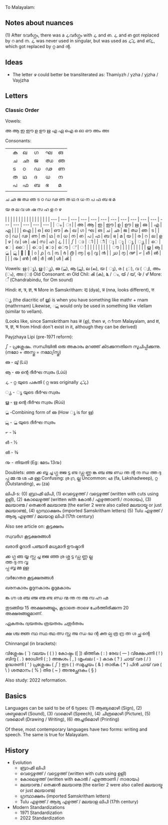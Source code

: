 To Malayalam: 

## Notes about nuances

(1) After ടവർഗ്ഗം, there was a ഺവർഗ്ഗം with ഺ and ഩ. ഺ and ഩ got replaced by റ and ന. ഺ was never used in singular, but was used as ഺ്ഺ and ഩ്ഺ, which got replaced by റ്റ and ന്റ.

## Ideas
- The letter ഴ could better be transliterated as: Thamiyzh / yzha / yjzha / Vayjzha

## Letters

### Classic Order

Vowels: 

അ ആ ഇ ഈ ഉ ഊ ഋ എ ഏ ഐ ഒ ഓ ഔ അം അഃ

Consonants:

|     |     |     |     |     |     |
| --- | --- | --- | --- | --- | --- |
|     | ക   | ഖ   | ഗ   | ഘ   | ങ   |
|     | ച   | ഛ   | ജ   | ഝ   | ഞ   |
|     | ട   | ഠ   | ഡ   | ഢ   | ണ   |
|     | ത   | ഥ   | ദ   | ധ   | ന   |
|     | പ   | ഫ   | ബ   | ഭ   | മ   |
|     |     |     |     |     |     |
ച ഛ ജ ഝ ഞ
ട ഠ ഡ ഢ ണ
ത ഥ ദ ധ ന
പ ഫ ബ ഭ മ

യ ര ല വ
ശ ഷ സ ഹ
ള റ ഴ

|       |     |     |     |     |     |     |     |     |     |     |     |     |     |     |
| --- | --- | --- | --- | --- | --- | --- | --- | --- | --- | --- | --- | --- | --- | --- | --- |
| ം   | ഃ   |     | അ   | ആ   | ഇ   | ഈ   | ഉ   | ഊ   | ഋ   | ഌ   |     | എ   | ഏ   |     |     |
| ഐ   |     | ഒ   | ഓ   | ഔ   | ക   | ഖ   | ഗ   | ഘ   | ങ   | ച   | ഛ   | ജ   | ഝ   | ഞ   | ട   |
| ഠ   | ഡ   | ഢ   | ണ   | ത   | ഥ   | ദ   | ധ   | ന   | ഩ   | പ   | ഫ   | ബ   | ഭ   | മ   | യ   |
| ര   | റ   | ല   | ള   | ഴ   | വ   | ശ   | ഷ   | സ   | ഹ   | ഺ   |     |     | ഽ   | ാ   | ി   |
| ീ   | ു   | ൂ   | ൃ   | ൄ   |     | െ   | േ   | ൈ   |     | ൊ   | ോ   | ൌ   | ്   | ൎ   |     |
|     |     |     |     |     |     |     | ൗ   |     |     |     |     |     |     |     |     |
| ൠ   | ൡ   | ൢ   | ൣ   | ൤   | ൥   | ൦   | ൧   | ൨   | ൩   | ൪   | ൫   | ൬   | ൭   | ൮   | ൯   |
| ൰   | ൱   | ൲   | ൳   | ൴   | ൵   |     |     |     | ൹   | ൺ   | ൻ   | ർ   | ൽ   | ൾ   | ൿ   |


Vowels: ഋ (ൃ), ൠ (ൄ), ഌ (ൢ), ൡ (ൣ), ല (ல), യ ( ്യ), ര ( ്ര), വ ( ്വ), അം (ം), അഃ (ഃ) 
Old Consonant: ഩ
Old Chil: ൿ (ക), ൔ / ം, ൕ / യ്, ൖ / ഴ് 
More: ँ (Chandrabindu, for Om sound)

Hindi: क्ष, त्र, ज्ञ, श्र
More in Samskritham: द्य (dya), न्न (nna, looks different), त्त

◌ൄ (the diacritic of ൠ) is when you have something like mathr + rnam (mathrrnam)
Likewise, ◌ൣ would only be used in something like vlellam (similar to vellam).

(Looks like, since Samskritham has ळ (ള), then ഴ, റ from Malayalam, and क्ष, त्र, ज्ञ, श्र from Hindi don't exist in it, although they can be derived)

Payjzhaya Lipi (pre-1971 reform):

ഽ - പ്രശ്ലേഷം. സന്ധിയിൽ ഒരു അകാരം മറഞ്ഞ് കിടക്കുന്നതിനെ സൂചിപ്പിക്കുന്നു. (നമോ + അസ്തു = നമോഽസ്തു)

ഌ - ലു് (Lú)

ൡ - ഌ ന്റെ ദീർഘ സ്വരം (Lúú)

ഺ - റ്റ യുടെ പകുതി ( റ്റ was originally ഺ്ഺ)

ൄ - ൃ യുടെ ദീർഘ സ്വരം

ൠ - ഋ ന്റെ ദീർഘ സ്വരം (Rúú)

ൢ -Combining form of ഌ (How ൃ is for ഋ)

ൣ - ൢ യുടെ ദീർഘ സ്വരം

൳ - ¼

൴ - ½

൵ - ¾

൹ - തിയതി (‌Eg: മേടം 13൹)

Doublets: ഞ്ഞ ക്ക ബ്ബ ച്ച ഗ്ഗ ജ്ജ ട്ട ണ്ട ഡ്ഡ ണ്ണ ങ്ക ഞ്ച ഞ്ജ ണ്ഡ ന്ത ന്റ ന്ദ ന്ധ ത്ത ദ്ദ പ്പ മ്മ ന്മ ഗ്മ ഹ്മ ള്ള
Confusing: ര്ര റ്ര, ല്ല
Uncommon: ܦܘ (fa, Lakshadweep), റ്റ (Outstanding), ஸ (za)

ലിപി-s: (0) ബ്രാഹ്മി ലിപി, (1) വെട്ടെഴുത്ത് / വട്ടെഴുത്ത് (written with cuts using ഉളി), (2) കോലെഴുത്ത് (written with കോൽ / എഴുത്താണി / നാരായം), (3) മലയാണ്മ / തെക്കൻ മലയാണ്മ (the earlier 2 were also called മലയായ്മ or just മലയാണ്മ), (4) ഗ്രന്ഥാക്ഷരം (imported Samskritham letters) (5) Tulu എഴുത്ത് / ആര്യ എഴുത്ത്  / മലയാള ലിപി (17th century)

Also see article on: കൂട്ടക്ഷരം

സ്വവർഗ കൂട്ടക്ഷരങ്ങൾ

ഖരാദി 	മൃദാദി 	പഞ്ചാദി 	മധ്യമാദി 	ഊഷ്മാദി

ക്ക 	ഗ്ഗ 	ങ്ങ 	യ്യ 	സ്സ
ച്ച 	ജ്ജ 	ഞ്ഞ 	ര്ര 	ശ്ശ
ട്ട 	ഡ്ഡ 	ണ്ണ 	ല്ല 	
ത്ത 	ദ്ദ 	ന്ന 	വ്വ 	
പ്പ 	ബ്ബ 	മ്മ 	ള്ള 	

വർഗേതര കൂട്ടക്ഷരങ്ങൾ

ഖരനകാരം 	മൃദുനകാരം 	മൃദുമകാരം

ങ്ക 	ഗ്ന 	ഗ്മ
ഞ്ച 	ഞ്ജ 	ണ്മ
ണ്ട 	ണ്ഡ 	ന്മ
ന്ത 	ന്ദ 	ത്മ
മ്പ 	ഹ്ന 	ഹ്മ

തുടങ്ങിയ 15 അക്ഷരങ്ങളും, കൂടാതെ താഴെ ചേർത്തിരിക്കുന്ന 20 അക്ഷരങ്ങളുമാണ്.

ഏകതരം 	ദ്വയതരം 	ത്രയതരം 	ചതുർതരം

ക്ഷ 	ശ്ച 	ജ്ഞ 	ന്ഥ
സ്ഥ 	ത്ഥ 	ത്സ 	സ്റ്റ
ത്ഭ 	ന്ധ 	ദ്ധ 	ന്റ
ക്ത 	ല്പ 	ത്ര 	ന്ര
ത്ന 	ഗ്ദ 	ച്ഛ 	ന്റെ

Chinnangal (in brackets):

വിശ്ലേഷം 	( \`)
വലയം 	( ( ) )
കോഷ്ഠം 	([ ])
ഭിത്തിക 	( : )
രേഖ 	( ― )
വിക്ഷേപണി 	( ! )
ബിന്ദു 	( . )
രോധിനി 	( ; )
അങ്കുശം 	( , )
ശൃംഖല 	( - )
കാകു 	( ? )
ചായ് വര 	( / )
ഉദ്ധരണി 	( ' )
പ്രശ്ലേഷം 	( ഽ )
ഇട 	( )
സമുച്ചയം 	( & )
താരിക 	( * )
പിൻ ചായ് വര 	( \ )
ശതമാനം 	( % )
തിര 	( ~ )
അനുച്ഛേദകം 	( § ) 



Also study: 2022 reformation.

## Basics

Languages can be said to be of 6 types: (1) ആങ്യമൊഴി (Sign), (2) ശബ്ദമൊഴി (Sound), (3) വാമൊഴി (Speech), (4) ചിത്രമൊഴി (Picture), (5) വരമൊഴി (Drawing / Writing), (6) അച്ചടിമൊഴി (Printing)

Of these, most contemporary languages have two forms: writing and speech. The same is true for Malayalam.

## History

- Evolution
	- ബ്രാഹ്മി ലിപി
	- വെട്ടെഴുത്ത് / വട്ടെഴുത്ത് (written with cuts using ഉളി)
	- കോലെഴുത്ത് (written with കോൽ / എഴുത്താണി / നാരായം)
	- മലയാണ്മ / തെക്കൻ മലയാണ്മ (the earlier 2 were also called മലയായ്മ or just മലയാണ്മ)
	- ഗ്രന്ഥാക്ഷരം (imported Samskritham letters)
	- Tulu എഴുത്ത് / ആര്യ എഴുത്ത്  / മലയാള ലിപി (17th century)
- Modern Standardizations
	- 1971 Standardization
	- 2022 Standardization